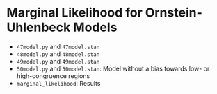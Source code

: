 # Marginal Likelihood for Ornstein-Uhlenbeck Models

* `47model.py` and `47model.stan`
* `48model.py` and `48model.stan`
* `49model.py` and `49model.stan`
* `50model.py` and `50model.stan`: Model without a bias towards low- or high-congruence regions
* `marginal_likelihood`: Results

